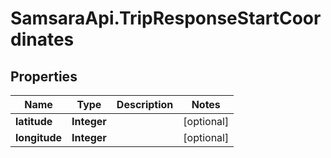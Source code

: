 # SamsaraApi.TripResponseStartCoordinates

## Properties
Name | Type | Description | Notes
------------ | ------------- | ------------- | -------------
**latitude** | **Integer** |  | [optional] 
**longitude** | **Integer** |  | [optional] 


